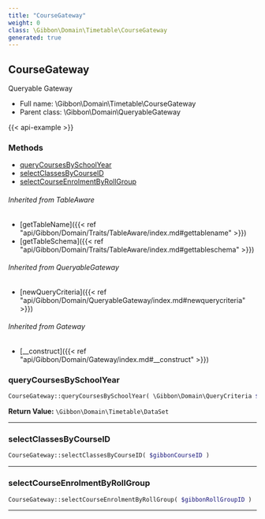 ```yaml
---
title: "CourseGateway"
weight: 0
class: \Gibbon\Domain\Timetable\CourseGateway
generated: true
---
```


## CourseGateway

Queryable Gateway



* Full name: \Gibbon\Domain\Timetable\CourseGateway
* Parent class: \Gibbon\Domain\QueryableGateway

{{< api-example >}} 



### Methods

- [queryCoursesBySchoolYear](#querycoursesbyschoolyear)
- [selectClassesByCourseID](#selectclassesbycourseid)
- [selectCourseEnrolmentByRollGroup](#selectcourseenrolmentbyrollgroup)




###### Inherited from TableAware
- [getTableName]({{< ref "api/Gibbon/Domain/Traits/TableAware/index.md#gettablename" >}})
- [getTableSchema]({{< ref "api/Gibbon/Domain/Traits/TableAware/index.md#gettableschema" >}})

###### Inherited from QueryableGateway
- [newQueryCriteria]({{< ref "api/Gibbon/Domain/QueryableGateway/index.md#newquerycriteria" >}})

###### Inherited from Gateway
- [__construct]({{< ref "api/Gibbon/Domain/Gateway/index.md#__construct" >}})



### queryCoursesBySchoolYear



```php
CourseGateway::queryCoursesBySchoolYear( \Gibbon\Domain\QueryCriteria $criteria, $gibbonSchoolYearID ): \Gibbon\Domain\Timetable\DataSet
```






**Return Value:**
`\Gibbon\Domain\Timetable\DataSet`  



---

### selectClassesByCourseID



```php
CourseGateway::selectClassesByCourseID( $gibbonCourseID )
```









---

### selectCourseEnrolmentByRollGroup



```php
CourseGateway::selectCourseEnrolmentByRollGroup( $gibbonRollGroupID )
```









---

